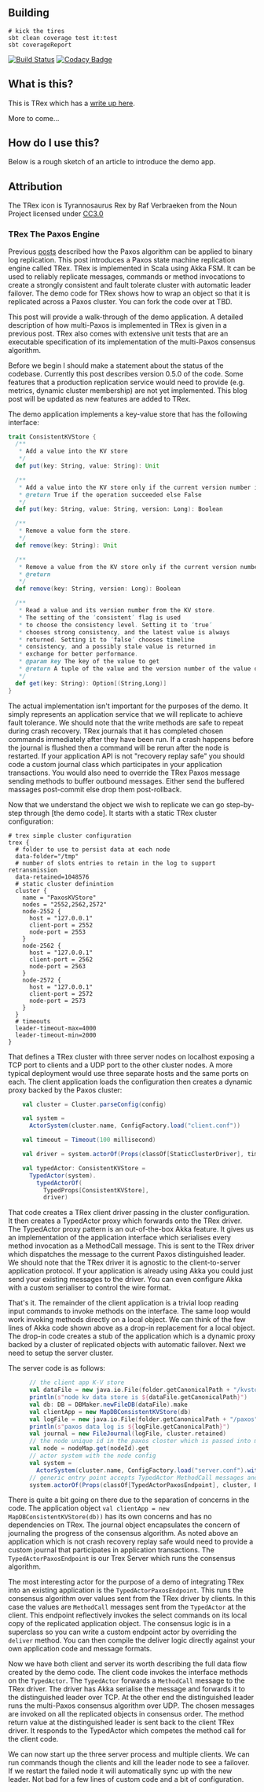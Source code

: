 ## Building

```
# kick the tires
sbt clean coverage test it:test
sbt coverageReport
```
[![Build Status](https://travis-ci.org/simbo1905/trex.svg?branch=master)](https://travis-ci.org/simbo1905/trex)
[![Codacy Badge](https://www.codacy.com/project/badge/dd8dd20b797a4e288213f45c10fae494)](https://www.codacy.com/app/doug/trex)

## What is this? 

This is TRex which has a [write up here](https://simbo1905.wordpress.com/2014/10/28/transaction-log-replication-with-paxos/). 

More to come...

## How do I use this? 

Below is a rough sketch of an article to introduce the demo app. 

## Attribution

The TRex icon is Tyrannosaurus Rex by Raf Verbraeken from the Noun Project licensed under [CC3.0](http://creativecommons.org/licenses/by/3.0/us/)

### TRex The Paxos Engine

Previous [posts](https://simbo1905.wordpress.com/2014/10/28/transaction-log-replication-with-paxos/) described how the Paxos algorithm can be applied to binary log replication. This post introduces a Paxos state machine replication engine called TRex. TRex is implemented in Scala using Akka FSM. It can be used to reliably replicate messages, commands or method invocations to create a strongly consistent and fault tolerate cluster with automatic leader failover. The demo code for TRex shows how to wrap an object so that it is replicated across a Paxos cluster. You can fork the code over at TBD.

This post will provide a walk-through of the demo application. A detailed description of how multi-Paxos is implemented in TRex is given in a previous post. TRex also comes with extensive unit tests that are an executable specification of its implementation of the multi-Paxos consensus algorithm. 

Before we begin I should make a statement about the status of the codebase. Currently this post describes version 0.5.0 of the code. Some features that a production replication service would need to provide (e.g. metrics, dynamic cluster membership) are not yet implemented. This blog post will be updated as new features are added to TRex. 

The demo application implements a key-value store that has the following interface:

```Scala
trait ConsistentKVStore {
  /**
   * Add a value into the KV store
   */
  def put(key: String, value: String): Unit

  /**
   * Add a value into the KV store only if the current version number is 'version'
   * @return True if the operation succeeded else False
   */
  def put(key: String, value: String, version: Long): Boolean

  /**
   * Remove a value form the store.
   */
  def remove(key: String): Unit

  /**
   * Remove a value from the KV store only if the current version number is 'version'
   * @return
   */
  def remove(key: String, version: Long): Boolean

  /**
   * Read a value and its version number from the KV store.
   * The setting of the ‘consistent’ flag is used
   * to choose the consistency level. Setting it to ‘true’
   * chooses strong consistency, and the latest value is always
   * returned. Setting it to ‘false’ chooses timeline
   * consistency, and a possibly stale value is returned in
   * exchange for better performance.
   * @param key The key of the value to get
   * @return A tuple of the value and the version number of the value of the key
   */
  def get(key: String): Option[(String,Long)]
}
``` 

The actual implementation isn't important for the purposes of the demo. It simply represents an application service that we will replicate to achieve fault tolerance. We should note that the write methods are safe to repeat during crash recovery. TRex journals that it has completed chosen commands immediately after they have been run. If a crash happens before the journal is flushed then a command will be rerun after the node is restarted. If your application API is not "recovery replay safe" you should code a custom journal class which participates in your application transactions. You would also need to override the TRex Paxos message sending methods to buffer outbound messages. Either send the buffered massages post-commit else drop them post-rollback. 

Now that we understand the object we wish to replicate we can go step-by-step through [the demo code]. It starts with a static TRex cluster configuration:

```
# trex simple cluster configuration
trex {
  # folder to use to persist data at each node
  data-folder="/tmp"
  # number of slots entries to retain in the log to support retransmission
  data-retained=1048576
  # static cluster definintion
  cluster {
    name = "PaxosKVStore"
    nodes = "2552,2562,2572"
    node-2552 {
      host = "127.0.0.1"
      client-port = 2552
      node-port = 2553
    }
    node-2562 {
      host = "127.0.0.1"
      client-port = 2562
      node-port = 2563
    }
    node-2572 {
      host = "127.0.0.1"
      client-port = 2572
      node-port = 2573
    }
  }
  # timeouts
  leader-timeout-max=4000
  leader-timeout-min=2000
}
```

That defines a TRex cluster with three server nodes on localhost exposing a TCP port to clients and a UDP port to the other cluster nodes. A more typical deployment would use three separate hosts and the same ports on each. The client application loads the configuration then creates a dynamic proxy backed by the Paxos cluster:

```Scala
    val cluster = Cluster.parseConfig(config)

    val system =
      ActorSystem(cluster.name, ConfigFactory.load("client.conf"))

    val timeout = Timeout(100 millisecond)

    val driver = system.actorOf(Props(classOf[StaticClusterDriver], timeout, cluster, 20), "TrexDriver")

    val typedActor: ConsistentKVStore =
      TypedActor(system).
        typedActorOf(
          TypedProps[ConsistentKVStore],
          driver)
```
 
That code creates a TRex client driver passing in the cluster configuration. It then creates a TypedActor proxy which forwards onto the TRex driver. The TypedActor proxy pattern is an out-of-the-box Akka feature. It gives us an implementation of the application interface which serialises every method invocation as a MethodCall message. This is sent to the TRex driver which dispatches the message to the current Paxos distinguished leader. We should note that the TRex driver it is agnostic to the client-to-server application protocol. If your application is already using Akka you could just send your existing messages to the driver. You can even configure Akka with a custom serialiser to control the wire format. 

That's it. The remainder of the client application is a trivial loop reading input commands to invoke methods on the interface. The same loop would work invoking methods directly on a local object. We can think of the few lines of Akka code shown above as a drop-in replacement for a local object. The drop-in code creates a stub of the application which is a dynamic proxy backed by a cluster of replicated objects with automatic failover. Next we need to setup the server cluster. 

The server code is as follows:  

```Scala
      // the client app K-V store
      val dataFile = new java.io.File(folder.getCanonicalPath + "/kvstore")
      println(s"node kv data store is ${dataFile.getCanonicalPath}")
      val db: DB = DBMaker.newFileDB(dataFile).make
      val clientApp = new MapDBConsistentKVStore(db)
      val logFile = new java.io.File(folder.getCanonicalPath + "/paxos")
      println(s"paxos data log is ${logFile.getCanonicalPath}")
      val journal = new FileJournal(logFile, cluster.retained)
      // the node unique id in the paxos closter which is passed into main
      val node = nodeMap.get(nodeId).get
      // actor system with the node config
      val system =
        ActorSystem(cluster.name, ConfigFactory.load("server.conf").withValue("akka.remote.netty.tcp.port",ConfigValueFactory.fromAnyRef(node.clientPort) ))
      // generic entry point accepts TypedActor MethodCall messages and reflectively invokes them on our client app
      system.actorOf(Props(classOf[TypedActorPaxosEndpoint], cluster, PaxosActor.Configuration(config, cluster.nodes.size), node.id, journal, clientApp, "TrexServer"))
```

There is quite a bit going on there due to the separation of concerns in the code. The application object `val clientApp = new MapDBConsistentKVStore(db))` has its own concerns and has no dependencies on TRex. The journal object encapsulates the concern of journaling the progress of the consensus algorithm. As noted above an application which is not crash recovery replay safe would need to provide a custom journal that participates in application transactions. The `TypedActorPaxosEndpoint` is our Trex Server which runs the consensus algorithm.

The most interesting actor for the purpose of a demo of integrating TRex into an existing application is the `TypedActorPaxosEndpoint`. This runs the consensus algorithm over values sent from the TRex driver by clients. In this case the values are `MethodCall` messages sent from the `TypedActor` at the client. This endpoint reflectively invokes the select commands on its local copy of the replicated application object. The consensus logic is in a superclass so you can write a custom endpoint actor by overriding the `deliver` method. You can then compile the deliver logic directly against your own application code and message formats. 

Now we have both client and server its worth describing the full data flow created by the demo code. The client code invokes the interface methods on the `TypedActor`. The `TypedActor` forwards a `MethodCall` message to the TRex driver. The driver has Akka serialise the message and forwards it to the distinguished leader over TCP. At the other end the distinguished leader runs the multi-Paxos consensus algorithm over UDP. The chosen messages are invoked on all the replicated objects in consensus order. The method return value at the distinguished leader is sent back to the client TRex driver. It responds to the TypedActor which competes the method call for the client code. 

We can now start up the three server process and multiple clients. We can run commands though the clients and kill the leader node to see a failover. If we restart the failed node it will automatically sync up with the new leader. Not bad for a few lines of custom code and a bit of configuration. 
